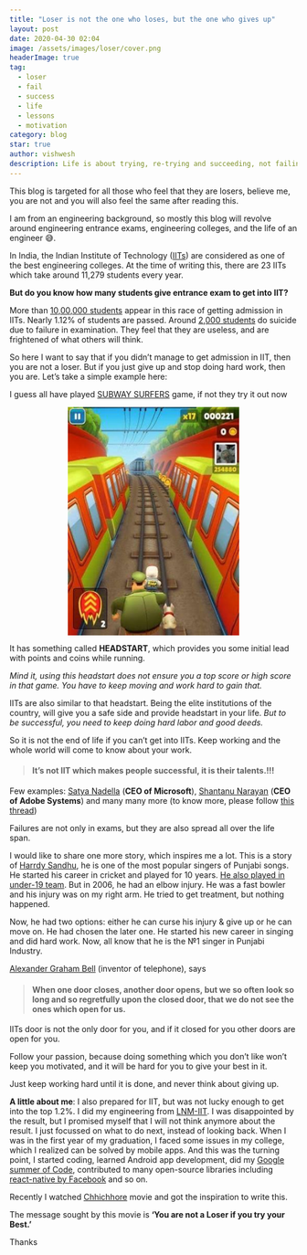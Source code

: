 ```yaml
---
title: "Loser is not the one who loses, but the one who gives up"
layout: post
date: 2020-04-30 02:04
image: /assets/images/loser/cover.png
headerImage: true
tag:
  - loser
  - fail
  - success
  - life
  - lessons
  - motivation
category: blog
star: true
author: vishwesh
description: Life is about trying, re-trying and succeeding, not failing and stopping.
---
```



This blog is targeted for all those who feel that they are losers, believe me, you are not and you will also feel the same after reading this.

I am from an engineering background, so mostly this blog will revolve around engineering entrance exams, engineering colleges, and the life of an engineer 😅.

In India, the Indian Institute of Technology ([IITs](https://en.wikipedia.org/wiki/Indian_Institutes_of_Technology)) are considered as one of the best engineering colleges. At the time of writing this, there are 23 IITs which take around 11,279 students every year.

**But do you know how many students give entrance exam to get into IIT?**

More than [10,00,000 students](https://www.careers360.com/question-how-many-students-appeared-for-jee-main-and-jee-advanced-this-year) appear in this race of getting admission in IITs. Nearly 1.12% of students are passed. Around [2,000 students](https://en.wikipedia.org/wiki/Suicide_in_India) do suicide due to failure in examination. They feel that they are useless, and are frightened of what others will think.

So here I want to say that if you didn’t manage to get admission in IIT, then you are not a loser. But if you just give up and stop doing hard work, then you are. Let’s take a simple example here:

I guess all have played [SUBWAY SURFERS](https://play.google.com/store/apps/details?id=com.kiloo.subwaysurf&hl=en_IN) game, if not they try it out now

<img style="height:400px; display:block; margin:auto;" src="../assets/images/loser/headstart.png" />

It has something called **HEADSTART**, which provides you some initial lead with points and coins while running.

*Mind it, using this headstart does not ensure you a top score or high score in that game. You have to keep moving and work hard to gain that.*

IITs are also similar to that headstart. Being the elite institutions of the country, will give you a safe side and provide headstart in your life. *But to be successful, you need to keep doing hard labor and good deeds.*

So it is not the end of life if you can’t get into IITs. Keep working and the whole world will come to know about your work.
> #### It’s not IIT which makes people successful, it is their talents.!!!

Few examples:
[Satya Nadella](https://en.wikipedia.org/wiki/Satya_Nadella) (**CEO of Microsoft**), [Shantanu Narayan](https://en.wikipedia.org/wiki/Shantanu_Narayen) (**CEO of Adobe Systems**) and many many more (to know more, please follow [this thread](https://www.quora.com/Are-there-any-famous-non-IITian-engineers-from-India))

Failures are not only in exams, but they are also spread all over the life span.

I would like to share one more story, which inspires me a lot. This is a story of [Harrdy Sandhu](https://en.wikipedia.org/wiki/Harrdy_Sandhu), he is one of the most popular singers of Punjabi songs. He started his career in cricket and played for 10 years. [He also played in under-19 team](https://m.dailyhunt.in/news/india/english/laughingcolours+english-epaper-laughcole/birthday+special+hardy+sandhu+started+his+career+as+a+cricketer+and+is+now+a+top+punjabi+singer-newsid-96313921). But in 2006, he had an elbow injury. He was a fast bowler and his injury was on my right arm. He tried to get treatment, but nothing happened.

Now, he had two options: either he can curse his injury & give up or he can move on. He had chosen the later one. He started his new career in singing and did hard work. Now, all know that he is the №1 singer in Punjabi Industry.

[Alexander Graham Bell](https://en.wikipedia.org/wiki/Alexander_Graham_Bell) (inventor of telephone), says
> #### When one door closes, another door opens, but we so often look so long and so regretfully upon the closed door, that we do not see the ones which open for us.

IITs door is not the only door for you, and if it closed for you other doors are open for you.

Follow your passion, because doing something which you don’t like won’t keep you motivated, and it will be hard for you to give your best in it.

Just keep working hard until it is done, and never think about giving up.

**A little about me**: I also prepared for IIT, but was not lucky enough to get into the top 1.2%. I did my engineering from [LNM-IIT](https://lnmiit.ac.in). I was disappointed by the result, but I promised myself that I will not think anymore about the result. I just focussed on what to do next, instead of looking back. When I was in the first year of my graduation, I faced some issues in my college, which I realized can be solved by mobile apps. And this was the turning point, I started coding, learned Android app development, did my [Google summer of Code](https://summerofcode.withgoogle.com/), contributed to many open-source libraries including [react-native by Facebook](https://github.com/facebook/react-native) and so on. 

Recently I watched [Chhichhore](https://en.wikipedia.org/wiki/Chhichhore) movie and got the inspiration to write this.

The message sought by this movie is **‘You are not a Loser if you try your Best.’**

Thanks
